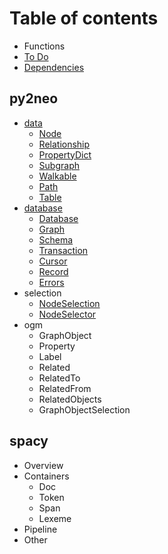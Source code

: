 # Table of contents

* Functions
* [To Do](to-do.md)
* [Dependencies](dependencies.md)

## py2neo

* [data](py2neo/classes/README.md)
  * [Node](py2neo/classes/node.md)
  * [Relationship](py2neo/classes/relationship.md)
  * [PropertyDict](py2neo/classes/propertydict.md)
  * [Subgraph](py2neo/classes/subgraph.md)
  * [Walkable](py2neo/classes/untitled.md)
  * [Path](py2neo/classes/path.md)
  * [Table](py2neo/classes/table.md)
* [database](py2neo/database-1/README.md)
  * [Database](py2neo/database-1/untitled.md)
  * [Graph](py2neo/database-1/graph.md)
  * [Schema](py2neo/database-1/schema.md)
  * [Transaction](py2neo/database-1/transaction.md)
  * [Cursor](py2neo/database-1/cursor.md)
  * [Record](py2neo/database-1/record.md)
  * [Errors](py2neo/database-1/errors.md)
* selection
  * [NodeSelection](py2neo/selection/nodeselection.md)
  * [NodeSelector](py2neo/selection/nodeselector.md)
* ogm
  * GraphObject
  * Property
  * Label
  * Related
  * RelatedTo
  * RelatedFrom
  * RelatedObjects
  * GraphObjectSelection

## spacy

* Overview
* Containers
  * Doc
  * Token
  * Span
  * Lexeme
* Pipeline
* Other

